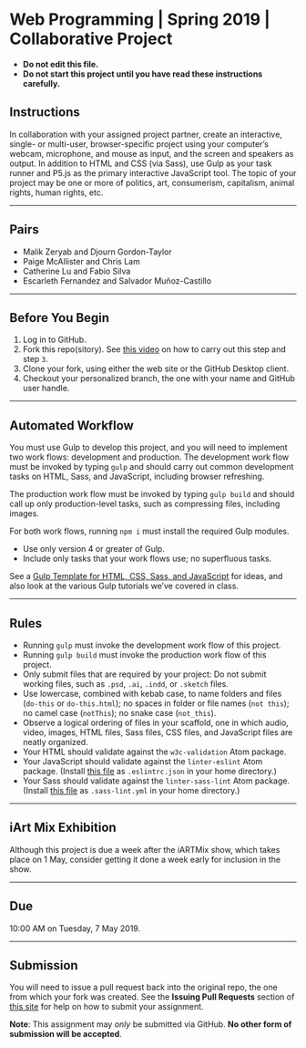 # Web Programming | Spring 2019 | Collaborative Project

* **Do not edit this file.**  
* **Do not start this project until you have read these instructions carefully.**

## Instructions
In collaboration with your assigned project partner, create an interactive, single- or multi-user, browser-specific project using your computer’s webcam, microphone, and mouse as input, and the screen and speakers as output. In addition to HTML and CSS (via Sass), use Gulp as your task runner and P5.js as the primary interactive JavaScript tool. The topic of your project may be one or more of politics, art, consumerism, capitalism, animal rights, human rights, etc.

---

## Pairs
* Malik Zeryab and Djourn Gordon-Taylor
* Paige McAllister and Chris Lam
* Catherine Lu and Fabio Silva
* Escarleth Fernandez and Salvador Muñoz-Castillo

---

## Before You Begin
1. Log in to GitHub.
2. Fork this repo(sitory). See [this video](http://code-warrior.github.io/tutorials/git/github/forking-and-cloning-at-the-github-web-site/) on how to carry out this step and step `3`.
3. Clone your fork, using either the web site or the GitHub Desktop client.
4. Checkout your personalized branch, the one with your name and GitHub user handle.

---

## Automated Workflow
You must use Gulp to develop this project, and you will need to implement two work flows: development and production. The development work flow must be invoked by typing `gulp` and should carry out common development tasks on HTML, Sass, and JavaScript, including browser refreshing.

The production work flow must be invoked by typing `gulp build` and should call up only production-level tasks, such as compressing files, including images.

For both work flows, running `npm i` must install the required Gulp modules.

* Use only version 4 or greater of Gulp.
* Include only tasks that your work flows use; no superfluous tasks.

See a [Gulp Template for HTML, CSS, Sass, and JavaScript](https://github.com/code-warrior/gulp-template-for-html-css-sass-js) for ideas, and also look at the various Gulp tutorials we’ve covered in class.

---

## Rules
* Running `gulp` must invoke the development work flow of this project.
* Running `gulp build` must invoke the production work flow of this project.
* Only submit files that are required by your project: Do not submit working files, such as `.psd`, `.ai`, `.indd`, or `.sketch` files.
* Use lowercase, combined with kebab case, to name folders and files (`do-this` or `do-this.html`); no spaces in folder or file names (`not this`); no camel case (`notThis`); no snake case (`not_this`).
* Observe a logical ordering of files in your scaffold, one in which audio, video, images, HTML files, Sass files, CSS files, and JavaScript files are neatly organized.
* Your HTML should validate against the `w3c-validation` Atom package.
* Your JavaScript should validate against the `linter-eslint` Atom package. (Install [this file](https://gist.github.com/code-warrior/c6f1b02730b6a7d08c241f5bf1b62258) as `.eslintrc.json` in your home directory.)
* Your Sass should validate against the `linter-sass-lint` Atom package. (Install [this file](https://github.com/code-warrior/web-dev-env-config-files/blob/master/sass/.sass-lint.yml) as `.sass-lint.yml` in your home directory.)

---

## iArt Mix Exhibition
Although this project is due a week after the iARTMix show, which takes place on 1 May, consider getting it done a week early for inclusion in the show.

---

## Due
10:00 AM on Tuesday, 7 May 2019.

---

## Submission
You will need to issue a pull request back into the original repo, the one from which your fork was created. See the **Issuing Pull Requests** section of [this site](http://code-warrior.github.io/tutorials/git/github/index.html) for help on how to submit your assignment.

**Note**: This assignment may *only* be submitted via GitHub. **No other form of submission will be accepted**.
